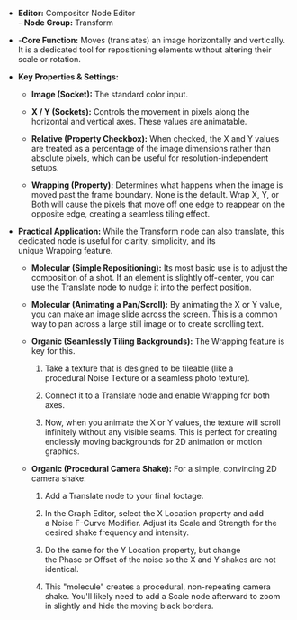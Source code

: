 - **Editor:** Compositor Node Editor  
- **Node Group:** Transform
    
- -**Core Function:** Moves (translates) an image horizontally and vertically. It is a dedicated tool for repositioning elements without altering their scale or rotation.
    
- **Key Properties & Settings:**
    
    - **Image (Socket):** The standard color input.
        
    - **X / Y (Sockets):** Controls the movement in pixels along the horizontal and vertical axes. These values are animatable.
        
    - **Relative (Property Checkbox):** When checked, the X and Y values are treated as a percentage of the image dimensions rather than absolute pixels, which can be useful for resolution-independent setups.
        
    - **Wrapping (Property):** Determines what happens when the image is moved past the frame boundary. None is the default. Wrap X, Y, or Both will cause the pixels that move off one edge to reappear on the opposite edge, creating a seamless tiling effect.
        
- **Practical Application:** While the Transform node can also translate, this dedicated node is useful for clarity, simplicity, and its unique Wrapping feature.
    
    - **Molecular (Simple Repositioning):** Its most basic use is to adjust the composition of a shot. If an element is slightly off-center, you can use the Translate node to nudge it into the perfect position.
        
    - **Molecular (Animating a Pan/Scroll):** By animating the X or Y value, you can make an image slide across the screen. This is a common way to pan across a large still image or to create scrolling text.
        
    - **Organic (Seamlessly Tiling Backgrounds):** The Wrapping feature is key for this.
        
        1. Take a texture that is designed to be tileable (like a procedural Noise Texture or a seamless photo texture).
            
        2. Connect it to a Translate node and enable Wrapping for both axes.
            
        3. Now, when you animate the X or Y values, the texture will scroll infinitely without any visible seams. This is perfect for creating endlessly moving backgrounds for 2D animation or motion graphics.
            
    - **Organic (Procedural Camera Shake):** For a simple, convincing 2D camera shake:
        
        1. Add a Translate node to your final footage.
            
        2. In the Graph Editor, select the X Location property and add a Noise F-Curve Modifier. Adjust its Scale and Strength for the desired shake frequency and intensity.
            
        3. Do the same for the Y Location property, but change the Phase or Offset of the noise so the X and Y shakes are not identical.
            
        4. This "molecule" creates a procedural, non-repeating camera shake. You'll likely need to add a Scale node afterward to zoom in slightly and hide the moving black borders.